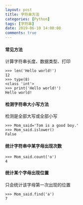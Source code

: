 ```yaml
---
layout: post
title: 字符串方法
categories: [Python]
tags: [字符串]
date: 2019-06-10 14:00:08
comments: true
---
```



#### 常见方法
计算字符串长度、数据类型、打印

```
>>> len('Hello world!')
12
>>> type(8)
<class 'int'>
>>> print('Hello world!')
Hello world!
```

#### 检测字符串大小写方法
检测是全部大写或全部小写

```
>>> Mom_said='Tom is a good boy.'
>>> Mom_said.islower()
False
```

#### 统计字符串中某字母出现次数

```
>>> Mom_said.count('o')
4
```

#### 统计某个字母出现位置
只会统计该字母第一次出现的位置

```
>>> Mom_said.find('a')
7
```


